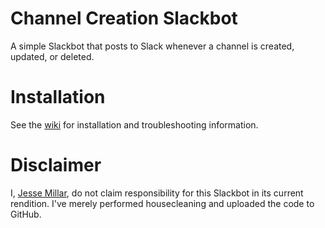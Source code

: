 # Channel Creation Slackbot
A simple Slackbot that posts to Slack whenever a channel is created, updated, or deleted.

# Installation
See the [wiki](https://github.com/byu-oit-ssengineering/channel-creation-slackbot/wiki) for installation and troubleshooting information.

# Disclaimer
I, [Jesse Millar](https://github.com/jessemillar), do not claim responsibility for this Slackbot in its current rendition. I've merely performed housecleaning and uploaded the code to GitHub.
